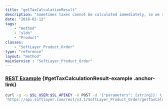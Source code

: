 ```yaml
---
title: "getTaxCalculationResult"
description: "Sometimes taxes cannot be calculated immediately, so we start the calculations and let them run in the background. This method will return the current progress and information related to a specific tax calculation, which allows real-time progress updates on tax calculations. "
date: "2018-02-12"
tags:
    - "method"
    - "sldn"
    - "Product"
classes:
    - "SoftLayer_Product_Order"
type: "reference"
layout: "method"
mainService : "SoftLayer_Product_Order"
---
```


### [REST Example](#getTaxCalculationResult-example) <a href="/article/rest/"><i class="fas fa-question"></i></a> {#getTaxCalculationResult-example .anchor-link} 
```bash
curl -g -u $SL_USER:$SL_APIKEY -X POST -d '{"parameters": [string]}' \
'https://api.softlayer.com/rest/v3.1/SoftLayer_Product_Order/getTaxCalculationResult'
```
